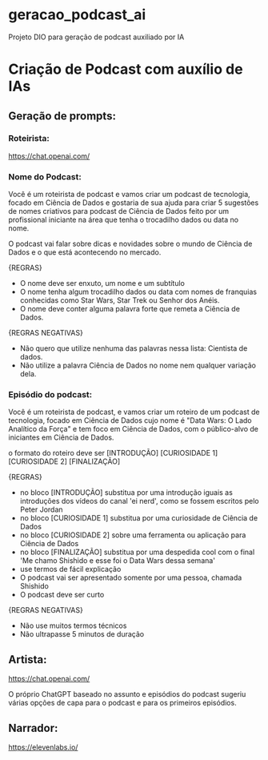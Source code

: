 # geracao_podcast_ai
Projeto DIO para geração de podcast auxiliado por IA

# Criação de Podcast com auxílio de IAs

## Geração de prompts:

### Roteirista:

https://chat.openai.com/

### Nome do Podcast:

Você é um roteirista de podcast e vamos criar um podcast de tecnologia, focado em Ciência de Dados e gostaria de sua ajuda para criar 5 sugestões de nomes criativos para podcast de Ciência de Dados feito por um profissional iniciante na área que tenha o trocadilho dados ou data no nome.

O podcast vai falar sobre dicas e novidades sobre o mundo de Ciência de Dados e o que está acontecendo no mercado.

{REGRAS}

- O nome deve ser enxuto, um nome e um subtítulo
- O nome tenha algum trocadilho dados ou data com nomes de franquias conhecidas como Star Wars, Star Trek ou Senhor dos Anéis.
- O nome deve conter alguma palavra forte que remeta a Ciência de Dados.

{REGRAS NEGATIVAS}

- Não quero que utilize nenhuma das palavras nessa lista: Cientista de dados.
- Não utilize a palavra Ciência de Dados no nome nem qualquer variação dela.

### Episódio do podcast:

Você é um roteirista de podcast, e vamos criar um roteiro de um podcast de tecnologia, focado em Ciência de Dados cujo nome é "Data Wars: O Lado Analítico da Força" e tem foco em Ciência de Dados, com o público-alvo de iniciantes em Ciência de Dados.

o formato do roteiro deve ser
[INTRODUÇÃO]
[CURIOSIDADE 1]
[CURIOSIDADE 2]
[FINALIZAÇÃO]

{REGRAS}

- no bloco [INTRODUÇÃO] substitua por uma introdução iguais as introduções dos vídeos do canal 'ei nerd', como se fossem escritos pelo Peter Jordan
- no bloco [CURIOSIDADE 1] substitua por uma curiosidade de Ciência de Dados
- no bloco [CURIOSIDADE 2] sobre uma ferramenta ou aplicação para Ciência de Dados
- no bloco [FINALIZAÇÃO] substitua por uma despedida cool com o final 'Me chamo Shishido e esse foi o Data Wars dessa semana'
- use termos de fácil explicação
- O podcast vai ser apresentado somente por uma pessoa, chamada Shishido
- O podcast deve ser curto

{REGRAS NEGATIVAS}

- Não use muitos termos técnicos
- Não ultrapasse 5 minutos de duração

## Artista:

https://chat.openai.com/

O próprio ChatGPT baseado no assunto e episódios do podcast sugeriu várias opções de capa para o podcast e para os primeiros episódios.

## Narrador:

https://elevenlabs.io/

